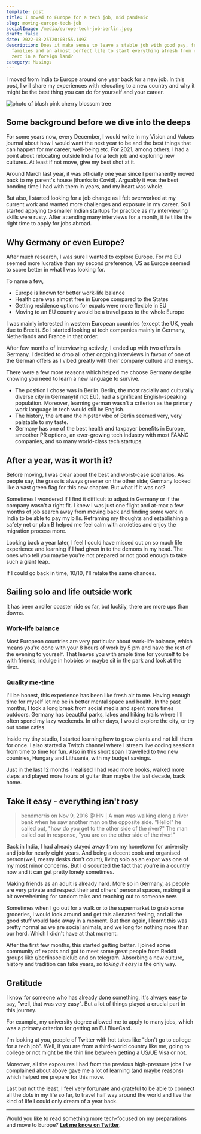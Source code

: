 ```yaml
---
template: post
title: I moved to Europe for a tech job, mid pandemic
slug: moving-europe-tech-job
socialImage: /media/europe-tech-job-berlin.jpeg
draft: false
date: 2022-08-25T20:08:55.149Z
description: Does it make sense to leave a stable job with good pay, friends and
  families and an almost perfect life to start everything afresh from complete
  zero in a foreign land?
category: Musings
---
```


I moved from India to Europe around one year back for a new job. In this post, I will share my experiences with relocating to a new country and why it might be the best thing you can do for yourself and your career.

![photo of blush pink cherry blossom tree](/media/europe-tech-job-berlin.jpeg 'Photo by @_entreprenerd on Unsplash')

## Some background before we dive into the deeps

For some years now, every December, I would write in my Vision and Values journal about how I would want the next year to be and the best things that can happen for my career, well-being etc. For 2021, among others, I had a point about relocating outside India for a tech job and exploring new cultures. At least if not move, give my best shot at it.

Around March last year, it was officially one year since I permanently moved back to my parent's house (thanks to Covid). Arguably it was the best bonding time I had with them in years, and my heart was whole.

But also, I started looking for a job change as I felt overworked at my current work and wanted more challenges and exposure in my career. So I started applying to smaller Indian startups for practice as my interviewing skills were rusty. After attending many interviews for a month, it felt like the right time to apply for jobs abroad.

## Why Germany or even Europe?

After much research, I was sure I wanted to explore Europe. For me EU seemed more lucrative than my second preference, US as Europe seemed to score better in what I was looking for.

To name a few,

- Europe is known for better work-life balance
- Health care was almost free in Europe compared to the States
- Getting residence options for expats were more flexible in EU
- Moving to an EU country would be a travel pass to the whole Europe

I was mainly interested in western European countries (except the UK, yeah due to Brexit). So I started looking at tech companies mainly in Germany, Netherlands and France in that order.

After few months of interviewing actively, I ended up with two offers in Germany. I decided to drop all other ongoing interviews in favour of one of the German offers as I vibed greatly with their company culture and energy.

There were a few more reasons which helped me choose Germany despite knowing you need to learn a new language to survive.

- The position I chose was in Berlin. Berlin, the most racially and culturally diverse city in Germany(if not EU), had a significant English-speaking population. Moreover, learning german wasn't a criterion as the primary work language in tech would still be English.
- The history, the art and the hipster vibe of Berlin seemed very, very palatable to my taste.
- Germany has one of the best health and taxpayer benefits in Europe, smoother PR options, an ever-growing tech industry with most FAANG companies, and so many world-class tech startups.

## After a year, was it worth it?

Before moving, I was clear about the best and worst-case scenarios. As people say, the grass is always greener on the other side; Germany looked like a vast green flag for this new chapter. But what if it was not?

Sometimes I wondered if I find it difficult to adjust in Germany or if the company wasn't a right fit.
I knew I was just one flight and at-max a few months of job search away from moving back and finding some work in India to be able to pay my bills. Reframing my thoughts and establishing a safety net or plan B helped me feel calm with anxieties and enjoy the migration process more.

Looking back a year later, I feel I could have missed out on so much life experience and learning if I had given in to the demons in my head. The ones who tell you maybe you're not prepared or not good enough to take such a giant leap.

If I could go back in time, 10/10, I'll retake the same chances.

## Sailing solo and life outside work

It has been a roller coaster ride so far, but luckily, there are more ups than downs.

### Work-life balance

Most European countries are very particular about work-life balance, which means you're done with your 8 hours of work by 5 pm and have the rest of the evening to yourself. That leaves you with ample time for yourself to be with friends, indulge in hobbies or maybe sit in the park and look at the river.

### Quality me-time

I'll be honest, this experience has been like fresh air to me. Having enough time for myself let me be in better mental space and health. In the past months, I took a long break from social media and spent more times outdoors. Germany has beautiful parks, lakes and hiking trails where I'll often spend my lazy weekends. In other days, I would explore the city, or try out some cafes.

Inside my tiny studio, I started learning how to grow plants and not kill them for once. I also started a Twitch channel where I stream live coding sessions from time to time for fun. Also in this short span I travelled to two new countries, Hungary and Lithuania, with my budget savings.

Just in the last 12 months I realised I had read more books, walked more steps and played more hours of guitar than maybe the last decade, back home.

## Take it easy - everything isn't rosy

> bendmorris on Nov 9, 2016 @ HN | A man was walking along a river bank when he saw another man on the opposite side. "Hello!" he called out, "how do you get to the other side of the river?" The man called out in response, "you are on the other side of the river!"

Back in India, I had already stayed away from my hometown for university and job for nearly eight years. And being a decent cook and organised person(well, messy desks don't count), living solo as an expat was one of my most minor concerns. But I discounted the fact that you're in a country now and it can get pretty lonely sometimes.

Making friends as an adult is already hard. More so in Germany, as people are very private and respect their and others' personal spaces, making it a bit overwhelming for random talks and reaching out to someone new.

Sometimes when I go out for a walk or to the supermarket to grab some groceries, I would look around and get this alienated feeling, and all the good stuff would fade away in a moment. But then again, I learnt this was pretty normal as we are social animals, and we long for nothing more than our herd. Which I didn't have at that moment.

After the first few months, this started getting better. I joined some community of expats and got to meet some great people from Reddit groups like r/berlinsocialclub and on telegram. Absorbing a new culture, history and tradition can take years, so <i>taking it easy</i> is the only way.

## Gratitude

I know for someone who has already done something, it's always easy to say, "well, that was very easy". But a lot of things played a crucial part in this journey.

For example, my university degree allowed me to apply to many jobs, which was a primary criterion for getting an EU BlueCard.

I'm looking at you, people of Twitter with hot takes like "don't go to college for a tech job". Well, if you are from a third-world country like me, going to college or not might be the thin line between getting a US/UE Visa or not.

Moreover, all the exposures I had from the previous high-pressure jobs I've complained about above gave me a lot of learning (and maybe reasons) which helped me prepare for this move.

Last but not the least, I feel very fortunate and grateful to be able to connect all the dots in my life so far, to travel half way around the world and live the kind of life I could only dream of a year back.

---

Would you like to read something more tech-focused on my preparations and move to Europe? <a href="https://www.twitter.com/siwalikm" rel="noopener noreferrer" target="_blank"><strong>Let me know on Twitter</strong></a>.
